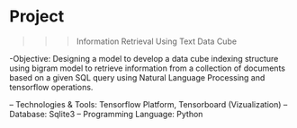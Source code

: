 # Project

>>>Information Retrieval Using Text Data Cube

-Objective: Designing a model to develop a data cube indexing structure using bigram model
            to retrieve information from a collection of documents based on a given SQL query using
            Natural Language Processing and tensorflow operations.
            
– Technologies & Tools: Tensorflow Platform, Tensorboard (Vizualization)
– Database: Sqlite3
– Programming Language: Python

